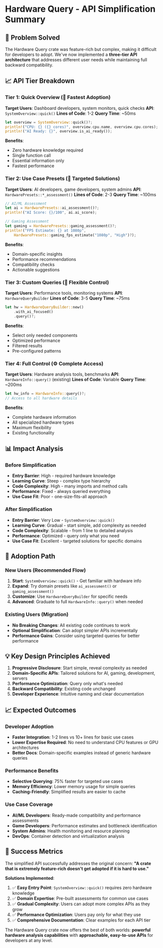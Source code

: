 # Hardware Query - API Simplification Summary

## 🎯 Problem Solved

The Hardware Query crate was feature-rich but complex, making it difficult for developers to adopt. We've now implemented a **three-tier API architecture** that addresses different user needs while maintaining full backward compatibility.

## 📈 API Tier Breakdown

### Tier 1: Quick Overview (🚀 Fastest Adoption)
**Target Users**: Dashboard developers, system monitors, quick checks
**API**: `SystemOverview::quick()`
**Lines of Code**: 1-2
**Query Time**: ~50ms

```rust
let overview = SystemOverview::quick()?;
println!("CPU: {} ({} cores)", overview.cpu.name, overview.cpu.cores);
println!("AI Ready: {}", overview.is_ai_ready());
```

**Benefits**:
- Zero hardware knowledge required
- Single function call
- Essential information only
- Fastest performance

### Tier 2: Use Case Presets (🎯 Targeted Solutions)
**Target Users**: AI developers, game developers, system admins
**API**: `HardwarePresets::*_assessment()`
**Lines of Code**: 2-3
**Query Time**: ~100ms

```rust
// AI/ML Assessment
let ai = HardwarePresets::ai_assessment()?;
println!("AI Score: {}/100", ai.ai_score);

// Gaming Assessment
let gaming = HardwarePresets::gaming_assessment()?;
println!("FPS Estimate: {} at 1080p", 
    HardwarePresets::gaming_fps_estimate("1080p", "High")?);
```

**Benefits**:
- Domain-specific insights
- Performance recommendations
- Compatibility checks
- Actionable suggestions

### Tier 3: Custom Queries (🔧 Flexible Control)
**Target Users**: Performance tools, monitoring systems
**API**: `HardwareQueryBuilder`
**Lines of Code**: 3-5
**Query Time**: ~75ms

```rust
let hw = HardwareQueryBuilder::new()
    .with_ai_focused()
    .query()?;
```

**Benefits**:
- Select only needed components
- Optimized performance
- Filtered results
- Pre-configured patterns

### Tier 4: Full Control (⚙️ Complete Access)
**Target Users**: Hardware analysis tools, benchmarks
**API**: `HardwareInfo::query()` (existing)
**Lines of Code**: Variable
**Query Time**: ~200ms

```rust
let hw_info = HardwareInfo::query()?;
// Access to all hardware details
```

**Benefits**:
- Complete hardware information
- All specialized hardware types
- Maximum flexibility
- Existing functionality

## 📊 Impact Analysis

### Before Simplification
- **Entry Barrier**: High - required hardware knowledge
- **Learning Curve**: Steep - complex type hierarchy
- **Code Complexity**: High - many imports and method calls
- **Performance**: Fixed - always queried everything
- **Use Case Fit**: Poor - one-size-fits-all approach

### After Simplification
- **Entry Barrier**: Very Low - `SystemOverview::quick()`
- **Learning Curve**: Gradual - start simple, add complexity as needed
- **Code Complexity**: Scalable - from 1 line to detailed analysis
- **Performance**: Optimized - query only what you need
- **Use Case Fit**: Excellent - targeted solutions for specific domains

## 🚀 Adoption Path

### New Users (Recommended Flow)
1. **Start**: `SystemOverview::quick()` - Get familiar with hardware info
2. **Expand**: Try domain presets like `ai_assessment()` or `gaming_assessment()`
3. **Customize**: Use `HardwareQueryBuilder` for specific needs
4. **Advanced**: Graduate to full `HardwareInfo::query()` when needed

### Existing Users (Migration)
- **No Breaking Changes**: All existing code continues to work
- **Optional Simplification**: Can adopt simpler APIs incrementally
- **Performance Gains**: Consider using targeted queries for better performance

## 💡 Key Design Principles Achieved

1. **Progressive Disclosure**: Start simple, reveal complexity as needed
2. **Domain-Specific APIs**: Tailored solutions for AI, gaming, development, servers
3. **Performance Optimization**: Query only what's needed
4. **Backward Compatibility**: Existing code unchanged
5. **Developer Experience**: Intuitive naming and clear documentation

## 📈 Expected Outcomes

### Developer Adoption
- **Faster Integration**: 1-2 lines vs 10+ lines for basic use cases
- **Lower Expertise Required**: No need to understand CPU features or GPU architectures
- **Better Docs**: Domain-specific examples instead of generic hardware queries

### Performance Benefits
- **Selective Querying**: 75% faster for targeted use cases
- **Memory Efficiency**: Lower memory usage for simple queries
- **Caching-Friendly**: Simplified results are easier to cache

### Use Case Coverage
- **AI/ML Developers**: Ready-made compatibility and performance assessments
- **Game Developers**: Performance estimates and bottleneck identification
- **System Admins**: Health monitoring and resource planning
- **DevOps**: Container detection and virtualization analysis

## 🎯 Success Metrics

The simplified API successfully addresses the original concern: **"A crate that is extremely feature-rich doesn't get adopted if it is hard to use."**

**Solutions Implemented**:
1. ✅ **Easy Entry Point**: `SystemOverview::quick()` requires zero hardware knowledge
2. ✅ **Domain Expertise**: Pre-built assessments for common use cases
3. ✅ **Gradual Complexity**: Users can adopt more complex APIs as they grow
4. ✅ **Performance Optimization**: Users pay only for what they use
5. ✅ **Comprehensive Documentation**: Clear examples for each API tier

The Hardware Query crate now offers the best of both worlds: **powerful hardware analysis capabilities** with **approachable, easy-to-use APIs** for developers at any level.
